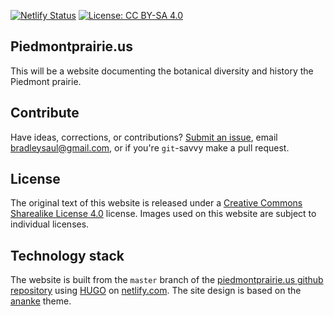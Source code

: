 [![Netlify Status](https://api.netlify.com/api/v1/badges/65d8be48-d54c-4310-8b57-cf0d72ad6848/deploy-status)](https://app.netlify.com/sites/hopeful-meitner-06b54a/deploys) [![License: CC BY-SA 4.0](https://img.shields.io/badge/License-CC%20BY--SA%204.0-lightgrey.svg)](https://creativecommons.org/licenses/by-sa/4.0/)

Piedmontprairie.us
------------------

This will be a website documenting the botanical diversity and history the Piedmont prairie.

Contribute
----------

Have ideas, corrections, or contributions? [Submit an issue](https://github.com/bsaul/piedmontprairie.us/issues), email bradleysaul@gmail.com, or if you're `git`-savvy make a pull request.

License
-------

The original text of this website is released under a [Creative Commons Sharealike License 4.0](https://creativecommons.org/licenses/by-sa/4.0/) license. Images used on this website are subject to individual licenses.

Technology stack
----------------

The website is built from the `master` branch of the [piedmontprairie.us github repository](https://github.com/bsaul/piedmontprairie.us) using [HUGO](https://gohugo.io/) on [netlify.com](https://www.netlify.com/). The site design is based on the [ananke](https://gohugo-ananke-theme-demo.netlify.app/) theme.

